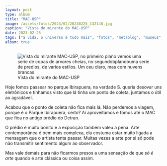 ```yaml
---
layout: post
type: album
title: "MAC-USP"
image: /assets/fotos/2023/02/20230225_132148.jpg
caption: "Vista do mirante do MAC-USP"
date: 2023-02-25
tags: ["a vida, o universo e tudo mais", "fotos", "metablog", "museus", "pandemia", "passeios"]
album: true
---
```

<figure class="foto-post">
            <img src="{{ site.baseurl }}/assets/fotos/2023/02/20230225_132148.jpg" alt="Vista do mirante MAC-USP, no primeiro plano vemos uma serie de copas de arvores cheias, no segundobplanobuma serie de predios, de varios estilos. Um ceu claro, mas com nuvens brancas" title="Vista do mirante MAC-USP">
          <figcaption>Vista do mirante do MAC-USP</figcaption>
</figure>
Hoje fomos passear no parque Ibirapuera, na verdade S. queria desovar uns eletrônicos e tínhamos visto que lá tinha um ponto de coleta, juntamos o útil ao agradável.  

Acabou que o ponto de coleta não fica mais lá. Não perdemos a viagem, porque é o Parque Ibirapuera, certo? Aí aproveitamos e fomos até o MAC que fica no antigo prédio do Detran.  

O prédio é muito bonito e a exposição também valeu a pena. Arte contemporânea é bem mais complexa, ela costuma estar muito ligada a mensagem que o artista tenta passar. Muitas vezes a arte por si só pode não transmitir sentimento algum ao observador.  

Mas vale demais para não ficarmos presos a uma sensação de que *só é arte* quando é arte clássica ou coisa assim.
